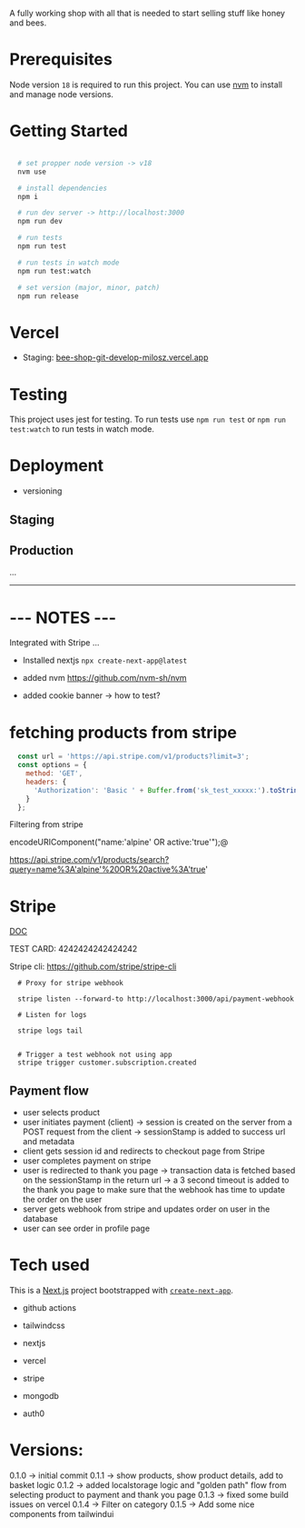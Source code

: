 
A fully working shop with all that is needed to start selling stuff like honey and bees.

# Prerequisites

Node version `18`  is required to run this project. You can use [nvm](https://github.com/nvm-sh/nvm) to install and manage node versions.


# Getting Started

```bash

  # set propper node version -> v18
  nvm use

  # install dependencies
  npm i

  # run dev server -> http://localhost:3000
  npm run dev

  # run tests
  npm run test

  # run tests in watch mode
  npm run test:watch

  # set version (major, minor, patch)
  npm run release


```



# Vercel

- Staging: [bee-shop-git-develop-milosz.vercel.app](bee-shop-git-develop-milosz.vercel.app)


# Testing
This project uses jest for testing. To run tests use `npm run test` or `npm run test:watch` to run tests in watch mode.


# Deployment

- versioning



## Staging

## Production
...



---
# --- NOTES ---




Integrated with
Stripe
…

- Installed nextjs `npx create-next-app@latest`
- added nvm https://github.com/nvm-sh/nvm

- added cookie banner -> how to test?


# fetching products from stripe

```javascript
  const url = 'https://api.stripe.com/v1/products?limit=3';
  const options = {
    method: 'GET',
    headers: {
      'Authorization': 'Basic ' + Buffer.from('sk_test_xxxxx:').toString('base64')
    }
  };
```


Filtering from stripe


  encodeURIComponent("name:'alpine' OR active:'true'");@

  https://api.stripe.com/v1/products/search?query=name%3A'alpine'%20OR%20active%3A'true'



# Stripe
[DOC](https://stripe.com/docs/payments/checkout/pricing-table#embed)

TEST CARD: 4242424242424242

Stripe cli: https://github.com/stripe/stripe-cli

```
  # Proxy for stripe webhook

  stripe listen --forward-to http://localhost:3000/api/payment-webhook

  # Listen for logs

  stripe logs tail


  # Trigger a test webhook not using app
  stripe trigger customer.subscription.created

```

## Payment flow
- user selects product
- user initiates payment (client) -> session is created on the server from a POST request from the client 
  -> sessionStamp is added to success url and metadata 
- client gets session id and redirects to checkout page from Stripe
- user completes payment on stripe
- user is redirected to thank you page
  -> transaction data is fetched based on the sessionStamp in the return url
    -> a 3 second timeout is added to the thank you page to make sure that the webhook has time to update the order on the user 
- server gets webhook from stripe and updates order on user in the database
- user can see order in profile page



# Tech used

This is a [Next.js](https://nextjs.org/) project bootstrapped with [`create-next-app`](https://github.com/vercel/next.js/tree/canary/packages/create-next-app).


- github actions
- tailwindcss
- nextjs
- vercel

- stripe
- mongodb
- auth0


# Versions:
0.1.0 -> initial commit
0.1.1 -> show products, show product details, add to basket logic
0.1.2 -> added localstorage logic and "golden path" flow from selecting product to payment and thank you page
0.1.3 -> fixed some build issues on vercel
0.1.4 -> Filter on category
0.1.5 -> Add some nice components from tailwindui
